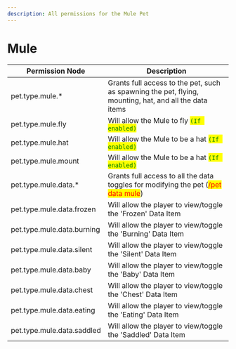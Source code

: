 ```yaml
---
description: All permissions for the Mule Pet
---
```



# Mule
| Permission Node | Description |
| - | - |
| pet.type.mule.* | Grants full access to the pet, such as spawning the pet, flying, mounting, hat, and all the data items |
| pet.type.mule.fly | Will allow the Mule to fly <mark style="color:green;">`(If enabled)`</mark> |
| pet.type.mule.hat | Will allow the Mule to be a hat <mark style="color:green;">`(If enabled)`</mark> |
| pet.type.mule.mount | Will allow the Mule to be a hat <mark style="color:green;">`(If enabled)`</mark> |
| pet.type.mule.data.* | Grants full access to all the data toggles for modifying the pet (<mark style="color:red;">/pet data mule</mark>) |
| pet.type.mule.data.frozen | Will allow the player to view/toggle the 'Frozen' Data Item |
| pet.type.mule.data.burning | Will allow the player to view/toggle the 'Burning' Data Item |
| pet.type.mule.data.silent | Will allow the player to view/toggle the 'Silent' Data Item |
| pet.type.mule.data.baby | Will allow the player to view/toggle the 'Baby' Data Item |
| pet.type.mule.data.chest | Will allow the player to view/toggle the 'Chest' Data Item |
| pet.type.mule.data.eating | Will allow the player to view/toggle the 'Eating' Data Item |
| pet.type.mule.data.saddled | Will allow the player to view/toggle the 'Saddled' Data Item |

